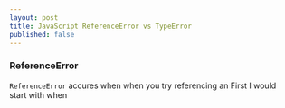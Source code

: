 ```yaml
---
layout: post
title: JavaScript ReferenceError vs TypeError
published: false
---
```


### ReferenceError
`ReferenceError` accures when when you try referencing an 
First I would start with when
